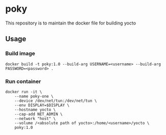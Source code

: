 # poky

This repository is to maintain the docker file for building yocto

## Usage
### Build image

    docker build -t poky:1.0 --build-arg USERNAME=<username> --build-arg PASSWORD=<password> .

### Run container

    docker run -it \
        --name poky-one \
        --device /dev/net/tun:/dev/net/tun \
        --env DISPLAY=$DISPLAY \
        --hostname yocto \
        --cap-add NET_ADMIN \ 
        --network "host" \
        --volume /<absolute path of yocto>:/home/<username>/yocto \
        poky:1.0

